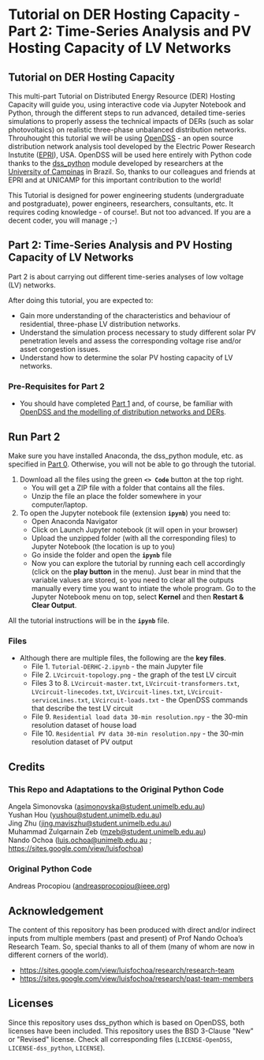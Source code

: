 # Tutorial on DER Hosting Capacity - Part 2: Time-Series Analysis and PV Hosting Capacity of LV Networks

## Tutorial on DER Hosting Capacity

This multi-part Tutorial on Distributed Energy Resource (DER) Hosting Capacity will guide you, using interactive code via Jupyter Notebook and Python, through the different steps to run advanced, detailed time-series simulations to properly assess the technical impacts of DERs (such as solar photovoltaics) on realistic three-phase unbalanced distribution networks. Throuhought this tutorial we will be using [OpenDSS](https://sourceforge.net/projects/electricdss/) - an open source distribution network analysis tool developed by the Electric Power Research Instutite ([EPRI](https://www.epri.com/)), USA. OpenDSS will be used here entirely with Python code thanks to the [dss_python](https://github.com/dss-extensions/dss_python) module developed by researchers at the [University of Campinas](https://www.unicamp.br/unicamp/) in Brazil. So, thanks to our colleagues and friends at EPRI and at UNICAMP for this important contribution to the world! 

This Tutorial is designed for power engineering students (undergraduate and postgraduate), power engineers, researchers, consultants, etc. It requires coding knowledge - of course!. But not too advanced. If you are a decent coder, you will manage ;-)

## Part 2: Time-Series Analysis and PV Hosting Capacity of LV Networks

Part 2 is about carrying out different time-series analyses of low voltage (LV) networks.

After doing this tutorial, you are expected to:
- Gain more understanding of the characteristics and behaviour of residential, three-phase LV distribution networks.
- Understand the simulation process necessary to study different solar PV penetration levels and assess the corresponding voltage rise and/or asset congestion issues.
- Understand how to determine the solar PV hosting capacity of LV networks.

### Pre-Requisites for Part 2
- You should have completed [Part 1](https://github.com/Team-Nando/Tutorial-DERHostingCapacity-1-AdvancedToolsLV) and, of course, be familiar with [OpenDSS and the modelling of distribution networks and DERs](https://sites.google.com/view/luisfochoa/research-tools/opendss-training-material).

## Run Part 2
Make sure you have installed Anaconda, the dss_python module, etc. as specified in [Part 0](https://github.com/Team-Nando/Tutorial-DERHostingCapacity-0-dss_python). Otherwise, you will not be able to go through the tutorial.

1. Download all the files using the green **`<> Code`** button at the top right.
   - You will get a ZIP file with a folder that contains all the files.
   - Unzip the file an place the folder somewhere in your computer/laptop.
3. To open the Jupyter notebook file (extension **`ipynb`**) you need to:
   - Open Anaconda Navigator
   - Click on Launch Jupyter notebook (it will open in your browser)
   - Upload the unzipped folder (with all the corresponding files) to Jupyter Notebook (the location is up to you)
   - Go inside the folder and open the **`ipynb`** file
   - Now you can explore the tutorial by running each cell accordingly (click on the **play button** in the menu). Just bear in mind that the variable values are stored, so you need to clear all the outputs manually every time you want to intiate the whole program. Go to the Jupyter Notebook menu on top, select **Kernel** and then **Restart & Clear Output**.

All the tutorial instructions will be in the **`ipynb`** file.

### Files
- Although there are multiple files, the following are the **key files**.  
   - File 1. `Tutorial-DERHC-2.ipynb` - the main Jupyter file  
   - File 2. `LVcircuit-topology.png` - the graph of the test LV circuit  
   - Files 3 to 8. `LVcircuit-master.txt`, `LVcircuit-transformers.txt`, `LVcircuit-linecodes.txt`, `LVcircuit-lines.txt`, `LVcircuit-serviceLines.txt`, `LVcircuit-loads.txt` - the OpenDSS commands that describe the test LV circuit  
   - File 9. `Residential load data 30-min resolution.npy` - the 30-min resolution dataset of house load  
   - File 10. `Residential PV data 30-min resolution.npy` - the 30-min resolution dataset of PV output  


## Credits
### This Repo and Adaptations to the Original Python Code
Angela Simonovska (asimonovska@student.unimelb.edu.au)  
Yushan Hou (yushou@student.unimelb.edu.au)  
Jing Zhu (jing.maviszhu@student.unimelb.edu.au)  
Muhammad Zulqarnain Zeb (mzeb@student.unimelb.edu.au)  
Nando Ochoa (luis.ochoa@unimelb.edu.au ; https://sites.google.com/view/luisfochoa)

### Original Python Code
Andreas Procopiou (andreasprocopiou@ieee.org)

## Acknowledgement

The content of this repository has been produced with direct and/or indirect inputs from multiple members (past and present) of Prof Nando Ochoa’s Research Team. So, special thanks to all of them (many of whom are now in different corners of the world).

* https://sites.google.com/view/luisfochoa/research/research-team
* https://sites.google.com/view/luisfochoa/research/past-team-members

## Licenses

Since this repository uses dss_python which is based on OpenDSS, both licenses have been included. This repository uses the BSD 3-Clause "New" or "Revised" license. Check all corresponding files (`LICENSE-OpenDSS`, `LICENSE-dss_python`, `LICENSE`).

